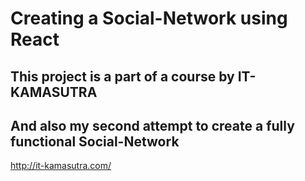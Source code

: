 # Creating a Social-Network using React

## This project is a part of a course by IT-KAMASUTRA

## And also my second attempt to create a fully functional Social-Network

http://it-kamasutra.com/
